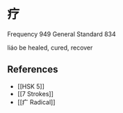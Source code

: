# 疗
Frequency 949
General Standard 834

liáo
be healed, cured, recover

## References
- [[HSK 5]]
- [[7 Strokes]]
- [[疒 Radical]]